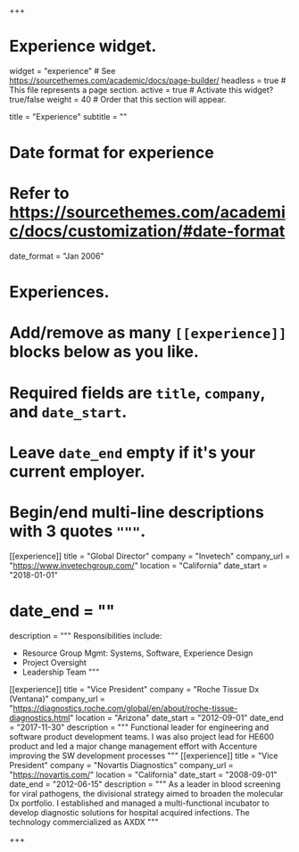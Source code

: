 +++
# Experience widget.
widget = "experience"  # See https://sourcethemes.com/academic/docs/page-builder/
headless = true  # This file represents a page section.
active = true  # Activate this widget? true/false
weight = 40  # Order that this section will appear.

title = "Experience"
subtitle = ""

# Date format for experience
#   Refer to https://sourcethemes.com/academic/docs/customization/#date-format
date_format = "Jan 2006"

# Experiences.
#   Add/remove as many `[[experience]]` blocks below as you like.
#   Required fields are `title`, `company`, and `date_start`.
#   Leave `date_end` empty if it's your current employer.
#   Begin/end multi-line descriptions with 3 quotes `"""`.
[[experience]]
  title = "Global Director"
  company = "Invetech"
  company_url = "https://www.invetechgroup.com/"
  location = "California"
  date_start = "2018-01-01"
#  date_end = ""
  description = """
  Responsibilities include:
  
  * Resource Group Mgmt: Systems, Software, Experience Design
  * Project Oversight
  * Leadership Team
  """

[[experience]]
  title = "Vice President"
  company = "Roche Tissue Dx (Ventana)"
  company_url = "https://diagnostics.roche.com/global/en/about/roche-tissue-diagnostics.html"
  location = "Arizona"
  date_start = "2012-09-01"
  date_end = "2017-11-30"
  description = """
  Functional leader for engineering and software product development teams.
  I was also project lead for HE600 product and led a major change management effort with Accenture improving the SW development processes
  """
[[experience]]
  title = "Vice President"
  company = "Novartis Diagnostics"
  company_url = "https://novartis.com/"
  location = "California"
  date_start = "2008-09-01"
  date_end = "2012-06-15"
  description = """
  As a leader in blood screening for viral pathogens, the divisional strategy aimed to broaden the molecular Dx portfolio. I established and managed a multi-functional incubator to develop diagnostic solutions for hospital acquired infections. 
  The technology commercialized as AXDX
  """

+++
